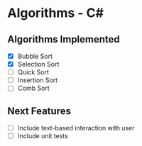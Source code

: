 # Algorithms - C#

## Algorithms Implemented
- [x] Bubble Sort
- [x] Selection Sort
- [ ] Quick Sort
- [ ] Insertion Sort
- [ ] Comb Sort

## Next Features
- [ ] Include text-based interaction with user
- [ ] Include unit tests
